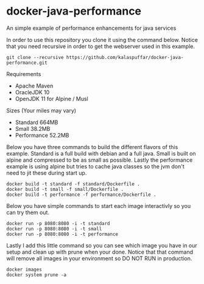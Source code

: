 # docker-java-performance
An simple example of performance enhancements for java services

In order to use this repository you clone it using the command below. Notice that you need recursive in order to get the webserver used in this example.
```
git clone --recursive https://github.com/kalaspuffar/docker-java-performance.git
```

Requirements
* Apache Maven
* OracleJDK 10
* OpenJDK 11 for Alpine / Musl

Sizes (Your miles may vary)
* Standard 664MB
* Small 38.2MB
* Performance 52.2MB


Below you have three commands to build the different flavors of this example. Standard is a full build with debian and a full java. Small is built on alpine and compressed to be as small as possible. Lastly the performance example is using alpine but tries to cache java classes so the jvm don't need to jit these during start up.
```
docker build -t standard -f standard/Dockerfile .
docker build -t small -f small/Dockerfile .
docker build -t performance -f performance/Dockerfile .
```

Below you have simple commands to start each image interactivly so you can try them out.
```
docker run -p 8080:8080 -i -t standard
docker run -p 8080:8080 -i -t small
docker run -p 8080:8080 -i -t performance
```

Lastly I add this little command so you can see which image you have in our setup and clean up with prune when your done. Notice that that command will remove all images in your environment so DO NOT RUN in production.
```
docker images
docker system prune -a
```
